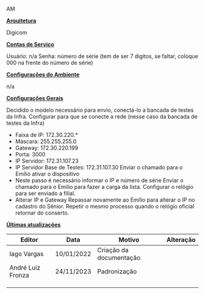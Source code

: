AM

**<u>Arquitetura</u>**

Digicom

**<u>Contas de Serviço</u>**

Usuário: n/a
Senha: número de série (tem de ser 7 digitos, se faltar, coloque 000 na frente do número de série)

**<u>Configurações do Ambiente</u>**

n/a

**<u>Configurações Gerais</u>**

Decidido o modelo necessário para envio, conectá-lo a bancada de testes da Infra.
Configurar para que se conecte a rede (nesse caso da bancada de testes da Infra)
- Faixa de IP: 172.30.220.\*
- Máscara: 255.255.255.0
- Gateway: 172.30.220.199
- Porta: 3000
- IP Servidor: 172.31.107.23
- IP Servidor Base de Testes: 172.31.107.30
Enviar o chamado para o Emílio ativar o dispositivo
- Neste passo é necessário informar o IP e número de série
Enviar o chamado para o Emilio para fazer a carga da lista.
Configurar o relógio para ser enviado a filial.
- Alterar IP e Gateway
Repassar novamente ao Emílio para alterar o IP no cadastro do Sênior.
Repetir o mesmo processo quando o relógio oficial retornar do conserto.

**<u>Últimas atualizações</u>**  

| Editor            | Data       | Motivo                  | Alteração |
|-------------------|------------|-------------------------|-----------|
| Iago Vargas       | 10/01/2022 | Criação da documentação |          |
| André Luiz Fronza | 24/11/2023 | Padronização            |           |
|                   |            |                         |           |
|                   |            |                         |           |
|                   |            |                         |           |


